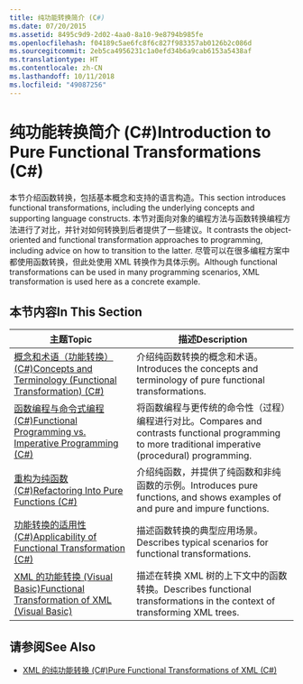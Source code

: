 ```yaml
---
title: 纯功能转换简介 (C#)
ms.date: 07/20/2015
ms.assetid: 8495c9d9-2d02-4aa0-8a10-9e8794b985fe
ms.openlocfilehash: f04189c5ae6fc8f6c827f983357ab0126b2c086d
ms.sourcegitcommit: 2eb5ca4956231c1a0efd34b6a9cab6153a5438af
ms.translationtype: HT
ms.contentlocale: zh-CN
ms.lasthandoff: 10/11/2018
ms.locfileid: "49087256"
---
```

# <a name="introduction-to-pure-functional-transformations-c"></a><span data-ttu-id="7a079-102">纯功能转换简介 (C#)</span><span class="sxs-lookup"><span data-stu-id="7a079-102">Introduction to Pure Functional Transformations (C#)</span></span>
<span data-ttu-id="7a079-103">本节介绍函数转换，包括基本概念和支持的语言构造。</span><span class="sxs-lookup"><span data-stu-id="7a079-103">This section introduces functional transformations, including the underlying concepts and supporting language constructs.</span></span> <span data-ttu-id="7a079-104">本节对面向对象的编程方法与函数转换编程方法进行了对比，并针对如何转换到后者提供了一些建议。</span><span class="sxs-lookup"><span data-stu-id="7a079-104">It contrasts the object-oriented and functional transformation approaches to programming, including advice on how to transition to the latter.</span></span> <span data-ttu-id="7a079-105">尽管可以在很多编程方案中都使用函数转换，但此处使用 XML 转换作为具体示例。</span><span class="sxs-lookup"><span data-stu-id="7a079-105">Although functional transformations can be used in many programming scenarios, XML transformation is used here as a concrete example.</span></span>  
  
## <a name="in-this-section"></a><span data-ttu-id="7a079-106">本节内容</span><span class="sxs-lookup"><span data-stu-id="7a079-106">In This Section</span></span>  
  
|<span data-ttu-id="7a079-107">主题</span><span class="sxs-lookup"><span data-stu-id="7a079-107">Topic</span></span>|<span data-ttu-id="7a079-108">描述</span><span class="sxs-lookup"><span data-stu-id="7a079-108">Description</span></span>|  
|-----------|-----------------|  
|[<span data-ttu-id="7a079-109">概念和术语（功能转换）(C#)</span><span class="sxs-lookup"><span data-stu-id="7a079-109">Concepts and Terminology (Functional Transformation) (C#)</span></span>](../../../../csharp/programming-guide/concepts/linq/concepts-and-terminology-functional-transformation.md)|<span data-ttu-id="7a079-110">介绍纯函数转换的概念和术语。</span><span class="sxs-lookup"><span data-stu-id="7a079-110">Introduces the concepts and terminology of pure functional transformations.</span></span>|  
|[<span data-ttu-id="7a079-111">函数编程与命令式编程 (C#)</span><span class="sxs-lookup"><span data-stu-id="7a079-111">Functional Programming vs. Imperative Programming (C#)</span></span>](../../../../csharp/programming-guide/concepts/linq/functional-programming-vs-imperative-programming.md)|<span data-ttu-id="7a079-112">将函数编程与更传统的命令性（过程）编程进行对比。</span><span class="sxs-lookup"><span data-stu-id="7a079-112">Compares and contrasts functional programming to more traditional imperative (procedural) programming.</span></span>|  
|[<span data-ttu-id="7a079-113">重构为纯函数 (C#)</span><span class="sxs-lookup"><span data-stu-id="7a079-113">Refactoring Into Pure Functions (C#)</span></span>](../../../../csharp/programming-guide/concepts/linq/refactoring-into-pure-functions.md)|<span data-ttu-id="7a079-114">介绍纯函数，并提供了纯函数和非纯函数的示例。</span><span class="sxs-lookup"><span data-stu-id="7a079-114">Introduces pure functions, and shows examples of and pure and impure functions.</span></span>|  
|[<span data-ttu-id="7a079-115">功能转换的适用性 (C#)</span><span class="sxs-lookup"><span data-stu-id="7a079-115">Applicability of Functional Transformation (C#)</span></span>](../../../../csharp/programming-guide/concepts/linq/applicability-of-functional-transformation.md)|<span data-ttu-id="7a079-116">描述函数转换的典型应用场景。</span><span class="sxs-lookup"><span data-stu-id="7a079-116">Describes typical scenarios for functional transformations.</span></span>|  
|[<span data-ttu-id="7a079-117">XML 的功能转换 (Visual Basic)</span><span class="sxs-lookup"><span data-stu-id="7a079-117">Functional Transformation of XML (Visual Basic)</span></span>](../../../../visual-basic/programming-guide/concepts/linq/functional-transformation-of-xml.md)|<span data-ttu-id="7a079-118">描述在转换 XML 树的上下文中的函数转换。</span><span class="sxs-lookup"><span data-stu-id="7a079-118">Describes functional transformations in the context of transforming XML trees.</span></span>|  
  
## <a name="see-also"></a><span data-ttu-id="7a079-119">请参阅</span><span class="sxs-lookup"><span data-stu-id="7a079-119">See Also</span></span>

- [<span data-ttu-id="7a079-120">XML 的纯功能转换 (C#)</span><span class="sxs-lookup"><span data-stu-id="7a079-120">Pure Functional Transformations of XML (C#)</span></span>](../../../../csharp/programming-guide/concepts/linq/pure-functional-transformations-of-xml.md)
